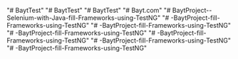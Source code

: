 "# BaytTest" 
"# BaytTest" 
"# BaytTest" 
"# Bayt.com" 
"# BaytProject--Selenium-with-Java-fill-Frameworks-using-TestNG" 
"# -BaytProject-fill-Frameworks-using-TestNG" 
"# -BaytProject-fill-Frameworks-using-TestNG" 
"# -BaytProject-fill-Frameworks-using-TestNG" 
"# -BaytProject-fill-Frameworks-using-TestNG" 
"# -BaytProject-fill-Frameworks-using-TestNG" 
"# -BaytProject-fill-Frameworks-using-TestNG" 
